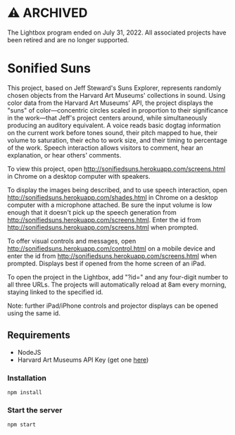 # :warning: ARCHIVED

The Lightbox program ended on July 31, 2022. All associated projects have been retired and are no longer supported.

# Sonified Suns

This project, based on Jeff Steward's Suns Explorer, represents randomly chosen objects from the Harvard Art Museums' collections in sound. Using color data from the Harvard Art Museums' API, the project displays the "suns" of color&mdash;concentric circles scaled in proportion to their significance in the work&mdash;that Jeff's project centers around, while simultaneously producing an auditory equivalent. A voice reads basic dogtag information on the current work before tones sound, their pitch mapped to hue, their volume to saturation, their echo to work size, and their timing to percentage of the work. Speech interaction allows visitors to comment, hear an explanation, or hear others' comments.

To view this project, open http://sonifiedsuns.herokuapp.com/screens.html in Chrome on a desktop computer with speakers.

To display the images being described, and to use speech interaction, open http://sonifiedsuns.herokuapp.com/shades.html in Chrome on a desktop computer with a microphone attached. Be sure the input volume is low enough that it doesn't pick up the speech generation from http://sonifiedsuns.herokuapp.com/screens.html. Enter the id from http://sonifiedsuns.herokuapp.com/screens.html when prompted.

To offer visual controls and messages, open http://sonifiedsuns.herokuapp.com/control.html on a mobile device and enter the id from http://sonifiedsuns.herokuapp.com/screens.html when prompted. Displays best if opened from the home screen of an iPad.


To open the project in the Lightbox, add "?id=" and any four-digit number to all three URLs. The projects will automatically reload at 8am every morning, staying linked to the specified id.

Note: further iPad/iPhone controls and projector displays can be opened using the same id.

## Requirements

* NodeJS
* Harvard Art Museums API Key (get one [here](http://www.harvardartmuseums.org/collections/api))

### Installation
```
npm install 
```

### Start the server
```
npm start
```
